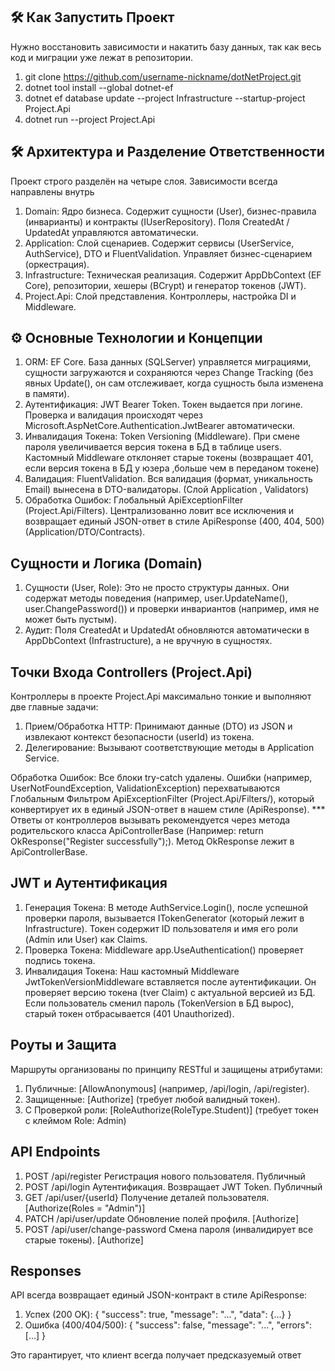 ## 🛠️ Как Запустить Проект

Нужно восстановить зависимости и накатить базу данных, так как весь код и миграции уже лежат в репозитории.

1) git clone https://github.com/username-nickname/dotNetProject.git
2) dotnet tool install --global dotnet-ef
3) dotnet ef database update --project Infrastructure --startup-project Project.Api
4) dotnet run --project Project.Api

## 🛠️ Архитектура и Разделение Ответственности

Проект строго разделён на четыре слоя. Зависимости всегда направлены внутрь

1) Domain: Ядро бизнеса. Содержит сущности (User), бизнес-правила (инварианты) и контракты (IUserRepository). Поля CreatedAt / UpdatedAt управляются автоматически.
2) Application: Слой сценариев. Содержит сервисы (UserService, AuthService), DTO и FluentValidation. Управляет бизнес-сценарием (оркестрация).
3) Infrastructure: Техническая реализация. Содержит AppDbContext (EF Core), репозитории, хешеры (BCrypt) и генератор токенов (JWT).
4) Project.Api: Слой представления. Контроллеры, настройка DI и Middleware.

## ⚙️ Основные Технологии и Концепции

1) ORM: EF Core. База данных (SQLServer) управляется миграциями, сущности загружаются и сохраняются через Change Tracking (без явных Update(), он сам отслеживает, когда сущность была изменена в памяти).
2) Аутентификация: JWT Bearer Token. Токен выдается при логине. Проверка и валидация происходят через Microsoft.AspNetCore.Authentication.JwtBearer автоматически.
3) Инвалидация Токена: Token Versioning (Middleware). При смене пароля увеличивается версия токена в БД в таблице users. Кастомный Middleware отклоняет старые токены (возвращает 401, если версия токена в БД у юзера ,больше чем в переданом токене)
4) Валидация: FluentValidation. Вся валидация (формат, уникальность Email) вынесена в DTO-валидаторы. (Слой Application , Validators)
5) Обработка Ошибок: Глобальный ApiExceptionFilter (Project.Api/Filters). Централизованно ловит все исключения и возвращает единый JSON-ответ в стиле ApiResponse<T> (400, 404, 500) (Application/DTO/Contracts).

## Сущности и Логика (Domain)
1) Сущности (User, Role): Это не просто структуры данных. Они содержат методы поведения (например, user.UpdateName(), user.ChangePassword()) и проверки инвариантов (например, имя не может быть пустым).
2) Аудит: Поля CreatedAt и UpdatedAt обновляются автоматически в AppDbContext (Infrastructure), а не вручную в сущностях.

## Точки Входа Controllers (Project.Api)
Контроллеры в проекте Project.Api максимально тонкие и выполняют две главные задачи:
1) Прием/Обработка HTTP: Принимают данные (DTO) из JSON и извлекают контекст безопасности (userId) из токена.
2) Делегирование: Вызывают соответствующие методы в Application Service.

Обработка Ошибок: Все блоки try-catch удалены. Ошибки (например, UserNotFoundException, ValidationException) перехватываются Глобальным Фильтром ApiExceptionFilter (Project.Api/Filters/), который конвертирует их в единый JSON-ответ в нашем стиле (ApiResponse).
*** Ответы от контроллеров вызывать рекомендуется через метода родительского класса ApiControllerBase (Например: return OkResponse("Register successfully");). Метод OkResponse лежит в ApiControllerBase.

## JWT и Аутентификация
1) Генерация Токена: В методе AuthService.Login(), после успешной проверки пароля, вызывается ITokenGenerator (который лежит в Infrastructure). Токен содержит ID пользователя и имя его роли (Admin или User) как Claims.
2) Проверка Токена: Middleware app.UseAuthentication() проверяет подпись токена.
3) Инвалидация Токена: Наш кастомный Middleware JwtTokenVersionMiddleware вставляется после аутентификации. Он проверяет версию токена (tver Claim) с актуальной версией из БД. Если пользователь сменил пароль (TokenVersion в БД вырос), старый токен отбрасывается (401 Unauthorized).

## Роуты и Защита
Маршруты организованы по принципу RESTful и защищены атрибутами:

1) Публичные: [AllowAnonymous] (например, /api/login, /api/register).
2) Защищенные: [Authorize] (требует любой валидный токен).
3) С Проверкой роли: [RoleAuthorize(RoleType.Student)] (требует токен с клеймом Role: Admin)


## API Endpoints

1) POST /api/register Регистрация нового пользователя. Публичный
2) POST /api/login	Аутентификация. Возвращает JWT Token.	Публичный
3) GET /api/user/{userId}	Получение деталей пользователя.	[Authorize(Roles = "Admin")]
4) PATCH /api/user/update	Обновление полей профиля.	[Authorize]
5) POST	/api/user/change-password	Смена пароля (инвалидирует все старые токены).	[Authorize]

## Responses
API всегда возвращает единый JSON-контракт в стиле ApiResponse<T>:

1) Успех (200 OK): { "success": true, "message": "...", "data": {...} }
2) Ошибка (400/404/500): { "success": false, "message": "...", "errors": [...] }

Это гарантирует, что клиент всегда получает предсказуемый ответ
